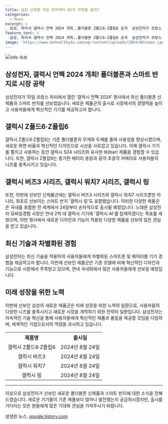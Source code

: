 ```yaml
---
title: 삼성 신제품 작은 반지부터 AI가 무엇을 할까?
categories:
  - News
excerpt: >
  삼성, 파리서 갤럭시 언팩 2024 개최..폴더블폰 Z폴드6·Z플립6 공개  삼성전자가 프랑스 파리에서 열린 갤럭시 언팩 2024 행사에서 폴더블폰 갤럭시 Z폴드6·Z플립6를 선보였다. 새로운 화면 비율과 개선된 무게, 두께로 사용성을 향상시킨 이번 제품은 갤럭시 S24 시리즈와 유사한 디자인을 자랑한다. 또한, 갤럭시 버즈3 시리즈, 갤럭시 워치7 시리즈, 최초의 스마트 반지 갤럭시 링도 함께 공개되었으며, 24일부터 전 세계적으로 출시된다.
feature_text: >
  삼성, 파리서 갤럭시 언팩 2024 개최..폴더블폰 Z폴드6·Z플립6 공개  삼성전자가 프랑스 파리에서 열린 갤럭시 언팩 2024 행사에서 폴더블폰 갤럭시 Z폴드6·Z플립6를 선보였다. 새로운 화면 비율과 개선된 무게, 두께로 사용성을 향상시킨 이번 제품은 갤럭시 S24 시리즈와 유사한 디자인을 자랑한다. 또한, 갤럭시 버즈3 시리즈, 갤럭시 워치7 시리즈, 최초의 스마트 반지 갤럭시 링도 함께 공개되었으며, 24일부터 전 세계적으로 출시된다.
image: 'https://www.behealthy4u.com/wp-content/uploads/2024/06/news.jpg'
---
```


<p><img src="https://www.behealthy4u.com/wp-content/uploads/2024/06/news.jpg" alt="info 속보" /></p>

<h2>삼성전자, 갤럭시 언팩 2024 개최! 폴더블폰과 스마트 반지로 시장 공략</h2>

<p data-ke-size="size16">삼성전자가 10일 프랑스 파리에서 열린 ‘갤럭시 언팩 2024’ 행사에서 최신 폴더블폰 신제품과 스마트 반지를 선보였습니다. 새로운 제품군의 출시로 시장에서의 경쟁력을 높이고 사용자들에게 혁신적인 기기를 제공하고자 합니다.</p>

<h2 data-ke-size="size26">갤럭시 Z폴드6·Z플립6</h2>

<p data-ke-size="size16">갤럭시 Z폴드6·Z플립6는 기존 폴더블폰의 무게와 두께를 줄여 사용성을 향상시켰으며, 새로운 화면 비율과 혁신적인 디자인으로 시선을 사로잡고 있습니다. 이제 갤럭시 기기를 펼치고 사용하는 동안 갤럭시 S24 시리즈와 유사한 바(bar) 제품을 경험할 수 있습니다. 또한, 갤럭시 Z플립6는 증가한 배터리 용량과 광각·초광각 카메라로 사용자들의 니즈를 충족시키고 있습니다.</p>

<h2 data-ke-size="size26">갤럭시 버즈3 시리즈, 갤럭시 워치7 시리즈, 갤럭시 링</h2>

<p data-ke-size="size16">또한, 이번에 선보인 신제품군에는 갤럭시 버즈3 시리즈와 갤럭시 워치7 시리즈뿐만 아니라, 최초로 선보이는 스마트 반지 '갤럭시 링'도 포함됐습니다. 이러한 다양한 제품군은 국내를 포함한 전 세계에서 24일부터 순차적으로 출시될 예정입니다. 노태문 삼성전자 모바일경험 사장은 연내 2억 대 갤럭시 기기에 '갤럭시 AI'를 탑재하겠다는 목표를 세웠으며, 이번 행사에서 새로운 디자인과 기능이 적용된 다양한 제품을 선보여 많은 관심을 받고 있습니다.</p>

<h2 data-ke-size="size26">최신 기술과 차별화된 경험</h2>

<p data-ke-size="size16">삼성전자는 최신 기술을 적용하여 사용자들에게 차별화된 스마트폰 및 웨어러블 기기 경험을 제공하고자 합니다. 이번에 선보인 제품군은 기존 모델에 비해 혁신적인 디자인과 기능으로 시장에서 주목받고 있으며, 연내 국내외에서 많은 사용자들에게 선보일 예정입니다.</p>

<h2 data-ke-size="size26">미래 성장을 위한 노력</h2>

<p data-ke-size="size16">이번에 선보인 삼성의 새로운 제품군은 미래 성장을 위한 노력의 일환으로, 사용자들의 다양한 니즈를 충족시키고 새로운 시장을 개척하기 위한 전략의 일환입니다. 삼성전자는 지속적인 기술 혁신을 통해 사용자들에게 혁신적인 제품과 품질을 제공할 것임을 다짐하며, 세계적인 기업으로서의 역량을 과시하고 있습니다.</p>

<table>
  <tr>
    <th><b>제품명</b></th>
    <th><b>출시일</b></th>
  </tr>
  <tr>
    <td style="text-align: center;">갤럭시 Z폴드6·Z플립6</td>
    <td style="text-align: center;">2024년 8월 24일</td>
  </tr>
  <tr>
    <td style="text-align: center;">갤럭시 버즈3</td>
    <td style="text-align: center;">2024년 8월 24일</td>
  </tr>
  <tr>
    <td style="text-align: center;">갤럭시 워치7</td>
    <td style="text-align: center;">2024년 8월 24일</td>
  </tr>
  <tr>
    <td style="text-align: center;">갤럭시 링</td>
    <td style="text-align: center;">2024년 8월 24일</td>
  </tr>
</table>

<hr>

<p data-ke-size="size16">이상으로 삼성전자가 선보인 새로운 폴더블폰 신제품과 스마트 반지에 대한 소식을 전해드렸습니다. 새로운 기기들이 기존 제품보다 얼마나 발전했는지 궁금하시겠지만, 출시를 기다리는 모든 분들에게 많은 기대와 관심을 가져주시기 바랍니다.</p>
생생한 뉴스, <a href="https://qoogle.tistory.com" rel="dofollow">qoogle.tistory.com</a>


